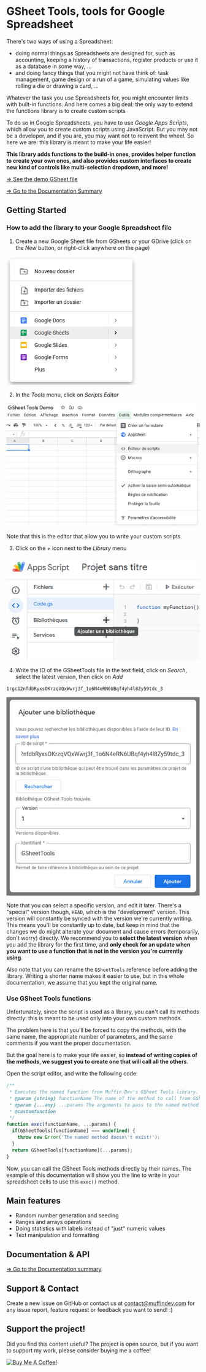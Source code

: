 # GSheet Tools, tools for Google Spreadsheet

There's two ways of using a Spreadsheet:

- doing normal things as Spreadsheets are designed for, such as accounting, keeping a history of transactions, register products or use it as a database in some way, ...
- and doing fancy things that you might not have think of: task management, game design or a run of a game, simulating values like rolling a die or drawing a card, ...

Whatever the task you use Spreadsheets for, you might encounter limits with built-in functions. And here comes a big deal: the only way to extend the functions library is to create custom scripts

To do so in Google Spreadsheets, you have to use *Google Apps Scripts*, which allow you to create custom scripts using JavaScript. But you may not be a developer, and if you are, you may want not to reinvent the wheel. So here we are: this library is meant to make your life easier!

**This library adds functions to the build-in ones, provides helper function to create your own ones, and also provides custom interfaces to create new kind of controls like multi-selection dropdown, and more!**

[=> See the demo GSheet file](https://docs.google.com/spreadsheets/d/1zDmaj13WSpqipvsp2zQifvE1kYUMerEtlKzeSdK1a04/edit?usp=sharing)

[=> Go to the Documentation Summary](./src/doc/summary)

## Getting Started

### How to add the library to your Google Spreadsheet file

1. Create a new Google Sheet file from GSheets or your GDrive (click on the *New* button, or right-click anywhere on the page)

![Create a new GSheet](./src/doc/images/getting-started/new-gsheet.png)

2. In the *Tools* menu, click on *Scripts Editor*

![Open the scripts editor](./src/doc/images/getting-started/scripts-editor.png)

Note that this is the editor that allow you to write your custom scripts.

3. Click on the *+* icon next to the *Library* menu

![Open the "Add Library" popup](./src/doc/images/getting-started/open-add-library-popup.png)

4. Write the ID of the GSheetTools file in the text field, click on *Search*, select the latest version, then click on *Add*

```txt
1rgc12nfdbRyxsOKrzqVQxWwrj3f_1o6N4eRN6UBqf4yh4l8Zy59tdc_3
```

![Open the "Add Library" popup](./src/doc/images/getting-started/add-library.png)

Note that you can select a specific version, and edit it later. There's a "special" version though, `HEAD`, which is the "development" version. This version will constantly be synced with the version we're currently writing. This means you'll be constantly up to date, but keep in mind that the changes we do might alterate your document and cause errors (temporarily, don't worry) directly. We recommend you to **select the latest version** when you add the library for the first time, and **only check for an update when you want to use a function that is not in the version you're currently using**.

Also note that you can rename the `GSheetTools` reference before adding the library. Writing a shorter name makes it easier to use, but in this whole documentation, we assume that you kept the original name.

### Use GSheet Tools functions

Unfortunately, since the script is used as a library, you can't call its methods directly: this is meant to be used only into your own custom methods.

The problem here is that you'll be forced to copy the methods, with the same name, the appropriate number of parameters, and the same comments if you want the proper documentation.

But the goal here is to make your life easier, so **instead of writing copies of the methods, we suggest you to create one that will call all the others**.

Open the script editor, and write the following code:

```js
/**
 * Executes the named function from Muffin Dev's GSheet Tools library. You can pass an infinity of parameters to this method, as the function to call needs.
 * @param {string} functionName The name of the method to call from GSheet Tools library.
 * @param {...any} ...params The arguments to pass to the named method.
 * @customfunction
 */
function exec(functionName, ...params) {
  if(GSheetTools[functionName] === undefined) {
    throw new Error('The named method doesn\'t exist!');
  }
  return GSheetTools[functionName](...params);
}
```

Now, you can call the GSheet Tools methods directly by their names. The example of this documentation will show you the line to write in your spreadsheet cells to use this `exec()` method.

## Main features

- Random number generation and seeding
- Ranges and arrays operations
- Doing statistics with labels instead of "just" numeric values
- Text manipulation and formatting

## Documentation & API

[=> Go to the Documentation summary](./src/doc/summary)

## Support & Contact

Create a new issue on GitHub or contact us at contact@muffindev.com for any issue report, feature request or feedback you want to send! :)

## Support the project!

Did you find this content useful? The project is open source, but if you want to support my work, please consider buying me a coffee!

[![Buy Me A Coffee!](https://drive.google.com/uc?id=1YtIhCd6oDnTfzlwInnWXOhJ3oBTQk_Cr)](https://www.buymeacoffee.com/muffindev)
